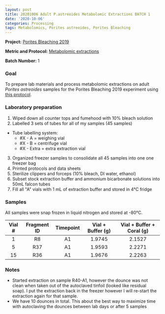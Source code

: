 ```yaml
---
layout: post
title: 20201006 Adult P.astreoides Metabolomic Extractions BATCH 1
date: '2020-10-06'
categories: Processing
tags: Metabolomics, Porites astreoides, Porites Bleaching
---
```


**Project:** [Porites Bleaching 2019](https://github.com/kevinhwong1/Porites_Rim_Bleaching_2019)

**Metric and Protocol:** [Metabolomic extractions](https://kevinhwong1.github.io/KevinHWong_Notebook/Metabolomics-P-astreoides-sample-prep/)

**Batch Number:** 1

### Goal
To prepare lab materials and process metabolomic extractions on adult *Porites astreoides* samples for the Porites Bleaching 2019 experiment using [this protocol](https://kevinhwong1.github.io/KevinHWong_Notebook/Metabolomics-P-astreoides-sample-prep/).

### Laboratory preparation

1. Wiped down all counter tops and fumehood with 10% bleach solution
2. Labelled 3 sets of tubes for all of my samples (45 samples)
  * Tube labelling system:
    * #X - A = weighing vial
    * #X - B = centrifuge vial
    * #X - Extra = extra extraction vial
3. Organized freezer samples to consolidate all 45 samples into one one freezer bag
4. Printed protocols and data sheets
5. Sterilize clippers and forceps (10% bleach, DI water, ethanol)
6. Subset stock extraction buffer and ammonium bicarbonate solutions into 50mL falcon tubes
7. Fill all "A" vials with 1 mL of extraction buffer and stored in 4&deg;C fridge

### Samples

All samples were snap frozen in liquid nitrogen and stored at -80&deg;C.

| Vial # 	| Fragment ID 	| Timepoint 	| Vial + Buffer (g) 	| Vial + Buffer + Coral (g) 	|
|:------:	|:-----------:	|:---------:	|:-----------------:	|:-------------------------:	|
|    1   	|      R8     	|     A1    	|       1.9745      	|           2.1527          	|
|    5   	|     R37     	|     A1    	|       1.9593      	|           2.2271          	|
|   15   	|     R36     	|     A1    	|       1.9676      	|           2.2263          	|

### Notes
* Started extraction on sample R40-A1, however the dounce was not clean when taken out of the autoclaved tinfoil (looked like residual soap). I put the extraction back in the freezer however I will re-start the extraction again for that sample.
* We have 10 dounces in total. This about the best way to maximize time with autoclaving the dounces between lab days or after 5 samples
